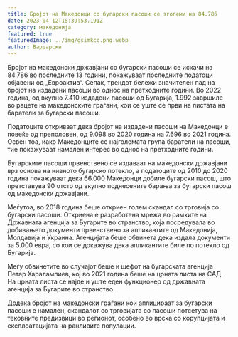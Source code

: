 ```yaml
---
title: Бројот на Македонци со бугарски пасоши се зголеми на 84.786
date: 2023-04-12T15:39:53.191Z
category: македонија
featured: true
featuredImage: ../img/gsimkcc.png.webp
author: Вардарски
---
```


Бројот на македонски државјани со бугарски пасоши се искачи на 84.786 во последните 13 години, покажуваат последните податоци објавени од „Евроактив“. Сепак, трендот бележи значителен пад на бројот на издадени пасоши во однос на претходните години. Во 2022 година, од вкупно 7.410 издадени пасоши од Бугарија, 1.992 завршиле во рацете на македонските граѓани, кои се уште се први на листата на баратели за бугарски пасоши.

Податоците откриваат дека бројот на издадени пасоши на Македонци е повеќе од преполовен, од 9.098 во 2020 година на 7.696 во 2021 година. Освен тоа, иако Македонците се најголемата група баратели на пасоши, тие покажуваат намален интерес во однос на претходните години.

Бугарските пасоши првенствено се издаваат на македонски државјани врз основа на нивното бугарско потекло, а податоците од 2010 до 2020 година покажуваат дека 66.000 Македонци добиле бугарски пасош, што претставува 90 отсто од вкупно поднесените барања за бугарски пасош од македонски државјани.

Меѓутоа, во 2018 година беше откриен голем скандал со трговија со бугарски пасоши. Откриена е разработена мрежа во рамките на Државната агенција за Бугарите во странство, која посредувала во добивањето документи првенствено за апликантите од Македонија, Молдавија и Украина. Агенцијата беше обвинета дека издала документи за 5.000 евра, со кои се докажува дека апликантите биле по потекло од Бугарија.

Меѓу обвинетите во случајот беше и шефот на бугарската агенција Петар Харалампиев, кој во 2021 година беше на црната листа на САД. На црната листа се најде и уште еден функционер од државната агенција за Бугарите во странство.

Додека бројот на македонски граѓани кои аплицираат за бугарски пасоши е намален, скандалот со трговијата со пасоши потсетува на тековните предизвици во регионот, особено во врска со корупцијата и експлоатацијата на ранливите популации.

